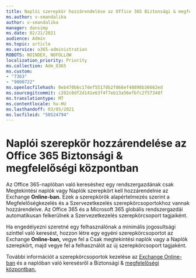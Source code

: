 ```yaml
---
title: Naplói szerepkör hozzárendelése az Office 365 Biztonsági & megfelelőségi központban
ms.author: v-smandalika
author: v-smandalika
manager: dansimp
ms.date: 02/21/2021
audience: Admin
ms.topic: article
ms.service: o365-administration
ROBOTS: NOINDEX, NOFOLLOW
localization_priority: Priority
ms.collection: Adm_O365
ms.custom:
- "7363"
- "9000722"
ms.openlocfilehash: 0eb470b6c17def5517db2f866ef40898b36662ed
ms.sourcegitcommit: c202c0df2d141e63f4f7eb13a56efbfc2f57348f
ms.translationtype: MT
ms.contentlocale: hu-HU
ms.lasthandoff: 03/05/2021
ms.locfileid: "50524794"
---
```

# <a name="assign-an-audit-log-role-in-the-office-365-security--compliance-center"></a>Naplói szerepkör hozzárendelése az Office 365 Biztonsági & megfelelőségi központban

Az Office 365-naplóban való kereséshez egy rendszergazdának csak Megtekintési naplók vagy Naplók szerepkört kell hozzárendelnie az Exchange **Online-ban.**  Ezek a szerepkörök alapértelmezés szerint a Megfelelőségkezelés és a Szervezetkezelés szerepkörcsoportokhoz vannak hozzárendelve. Az Office 365 és a Microsoft 365 globális rendszergazdái automatikusan felkerülnek a Szervezetkezelés szerepkörcsoport tagjaiként.

Ha engedélyezni szeretné egy felhasználónak a minimális jogosultsági szinttel való keresést, hozzon létre egy  egyéni szerepkörcsoportot az Exchange **Online-ban,** vegye fel a Csak megtekintési naplók vagy a Naplók szerepkört, majd vegye fel a felhasználót az új szerepkörcsoport tagjaként.

További információt a szerepkörcsoportok kezelése az [Exchange Online-ban](https://docs.microsoft.com/Exchange/permissions-exo/role-groups) és a naplóban való keresésről a Biztonsági & [megfelelőségi központban.](https://docs.microsoft.com/microsoft-365/compliance/search-the-audit-log-in-security-and-compliance)
